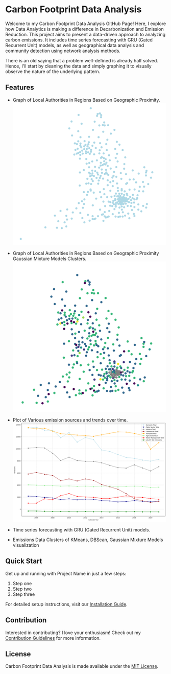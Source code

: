 # Carbon Footprint Data Analysis

Welcome to my Carbon Footprint Data Analysis GitHub Page! Here, I explore how Data Analytics is making a difference in Decarbonization and Emission Reduction. This project aims to present a data-driven approach to analyzing carbon emissions. It includes time series forecasting with GRU (Gated Recurrent Unit) models, as well as geographical data analysis and community detection using network analysis methods.

There is an old saying that a problem well-defined is already half solved. Hence, I'll start by cleaning the data and simply graphing it to visually observe the nature of the underlying pattern.

## Features

- Graph of Local Authorities in Regions Based on Geographic Proximity.
![Graph of Local Authorities in Regions Based on Geographic Proximity](image_.png)

- Graph of Local Authorities in Regions Based on Geographic Proximity Gaussian Mixture Models Clusters.
![Graph of Local Authorities in Regions Based on Geographic Proximity](gmm.png)
  
- Plot of Various emission sources and trends over time.
![Plot of Emission for different sources](Annual_Emission_trends_for_sectors.png)

- Time series forecasting with GRU (Gated Recurrent Unit) models.
- Emissions Data Clusters of KMeans, DBScan, Gaussian Mixture Models visualization 

	

## Quick Start

Get up and running with Project Name in just a few steps:

1. Step one
2. Step two
3. Step three

For detailed setup instructions, visit our [Installation Guide](/installation).

## Contribution

Interested in contributing? I love your enthusiasm! Check out my [Contribution Guidelines](/contributing) for more information.

## License

Carbon Footprint Data Analysis is made available under the [MIT License](/license).

